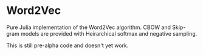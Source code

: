 # Word2Vec
Pure Julia implementation of the Word2Vec algorithm. CBOW and Skip-gram models are provided with Heirarchical softmax and negative sampling.

This is still pre-alpha code and doesn't yet work.
